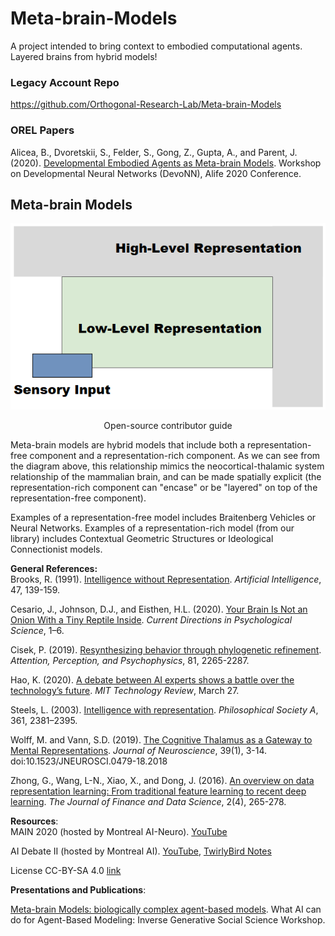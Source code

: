 # Meta-brain-Models
A project intended to bring context to embodied computational agents. Layered brains from hybrid models! 

### Legacy Account Repo
https://github.com/Orthogonal-Research-Lab/Meta-brain-Models

### OREL Papers

Alicea, B., Dvoretskii, S., Felder, S., Gong, Z., Gupta, A., and Parent, J. (2020). [Developmental Embodied Agents as Meta-brain Models](https://www.irit.fr/devonn/2020/07/13/alicea.html). Workshop on Developmental Neural Networks (DevoNN), Alife 2020 Conference.


## Meta-brain Models
<p align="center">
  <img src="https://github.com/Orthogonal-Research-Lab/Meta-brain-Models/blob/master/Assets%20and%20Media/Meta-brain%20Model%20II.png"><BR> 
</p>  
  
<p align="center">
Open-source contributor guide  
</p>
  
Meta-brain models are hybrid models that include both a representation-free component and a representation-rich component. As we can see from the diagram above, this relationship mimics the neocortical-thalamic system relationship of the mammalian brain, and can be made spatially explicit (the representation-rich component can "encase" or be "layered" on top of the representation-free component).

Examples of a representation-free model includes Braitenberg Vehicles or Neural Networks. Examples of a representation-rich model (from our library) includes Contextual Geometric Structures or Ideological Connectionist models.

__General References:__  
Brooks, R. (1991). [Intelligence without Representation](http://www2.denizyuret.com/ref/brooks/brooks.pdf). _Artificial Intelligence_, 47, 139-159.  

Cesario, J., Johnson, D.J., and Eisthen, H.L. (2020). [Your Brain Is Not an Onion With a Tiny Reptile Inside](https://journals.sagepub.com/eprint/TWK8BX6W2M4FFRTYXBZD/full). _Current Directions in Psychological Science_, 1–6.

Cisek, P. (2019). [Resynthesizing behavior through phylogenetic refinement](https://www.researchgate.net/publication/333586383_Resynthesizing_behavior_through_phylogenetic_refinement). _Attention, Perception, and Psychophysics_, 81,
2265-2287.

Hao, K. (2020). [A debate between AI experts shows a battle over the technology’s future](https://www.technologyreview.com/2020/03/27/950247/ai-debate-gary-marcus-danny-lange/). _MIT Technology Review_, March 27.

Steels, L. (2003). [Intelligence with representation](https://royalsocietypublishing.org/doi/10.1098/rsta.2003.1257). _Philosophical Society A_, 361, 2381–2395.

Wolff, M. and Vann, S.D. (2019). [The Cognitive Thalamus as a Gateway to Mental Representations](https://www.jneurosci.org/content/39/1/3). _Journal of Neuroscience_, 39(1), 3-14. doi:10.1523/JNEUROSCI.0479-18.2018

Zhong, G., Wang, L-N., Xiao, X., and Dong, J. (2016). [An overview on data representation learning: From traditional feature learning to recent deep learning](https://www.sciencedirect.com/science/article/pii/S2405918816300459). _The Journal of Finance and Data Science_, 2(4), 265-278.

__Resources__:  
MAIN 2020 (hosted by Montreal AI-Neuro). [YouTube](https://www.youtube.com/channel/UCddp3o-ctW8rmYtfdDfVUkA)

AI Debate II (hosted by Montreal AI). [YouTube](https://www.youtube.com/watch?v=YEC6LDcrAwI), [TwirlyBird Notes](https://docs.google.com/document/d/1xZvotLal1GDwLZqPx7k3ATTG7fwSqpej_w0tWERqIjY/edit)

License CC-BY-SA 4.0 [link](https://github.com/Orthogonal-Research-Lab/Meta-brain-Models/blob/master/CC-BY-SA%204.0%20License.md)  

__Presentations and Publications__:

[Meta-brain Models: biologically complex agent-based models](https://github.com/OREL-group/Proposals/blob/main/2021/Inverse%20Generative%20Social%20Science.md). What AI can do for Agent-Based Modeling: Inverse Generative Social Science Workshop.
